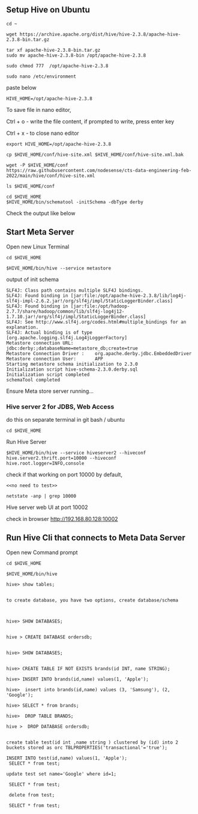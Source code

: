 ## Setup Hive on Ubuntu

```
cd ~

wget https://archive.apache.org/dist/hive/hive-2.3.8/apache-hive-2.3.8-bin.tar.gz

tar xf apache-hive-2.3.8-bin.tar.gz
sudo mv apache-hive-2.3.8-bin /opt/apache-hive-2.3.8

sudo chmod 777  /opt/apache-hive-2.3.8
```


```
sudo nano /etc/environment 
```

paste below 

```
HIVE_HOME=/opt/apache-hive-2.3.8
```
 
To save file in nano editor,

Ctrl + o - write the file content, if prompted to write, press enter key

Ctrl + x - to close nano editor


```
export HIVE_HOME=/opt/apache-hive-2.3.8
```


```
cp $HIVE_HOME/conf/hive-site.xml $HIVE_HOME/conf/hive-site.xml.bak

wget -P $HIVE_HOME/conf https://raw.githubusercontent.com/nodesense/cts-data-engineering-feb-2022/main/hive/conf/hive-site.xml

ls $HIVE_HOME/conf

```

```
cd $HIVE_HOME
$HIVE_HOME/bin/schematool -initSchema -dbType derby

```

Check the output like below

## Start Meta Server 

Open new Linux Terminal

```
cd $HIVE_HOME 

$HIVE_HOME/bin/hive --service metastore
```



output of init schema

```
SLF4J: Class path contains multiple SLF4J bindings.
SLF4J: Found binding in [jar:file:/opt/apache-hive-2.3.8/lib/log4j-slf4j-impl-2.6.2.jar!/org/slf4j/impl/StaticLoggerBinder.class]
SLF4J: Found binding in [jar:file:/opt/hadoop-2.7.7/share/hadoop/common/lib/slf4j-log4j12-1.7.10.jar!/org/slf4j/impl/StaticLoggerBinder.class]
SLF4J: See http://www.slf4j.org/codes.html#multiple_bindings for an explanation.
SLF4J: Actual binding is of type [org.apache.logging.slf4j.Log4jLoggerFactory]
Metastore connection URL:        jdbc:derby:;databaseName=metastore_db;create=true
Metastore Connection Driver :    org.apache.derby.jdbc.EmbeddedDriver
Metastore connection User:       APP
Starting metastore schema initialization to 2.3.0
Initialization script hive-schema-2.3.0.derby.sql
Initialization script completed
schemaTool completed
```

Ensure Meta store server running...


### Hive server 2 for JDBS, Web Access

do this on separate terminal in git bash / ubuntu

```
cd $HIVE_HOME
```

Run Hive Server

```
$HIVE_HOME/bin/hive --service hiveserver2 --hiveconf hive.server2.thrift.port=10000 --hiveconf hive.root.logger=INFO,console
```
 
check if that working on port 10000 by default,

```
<<no need to test>>

netstate -anp | grep 10000
````

Hive server web UI at port 10002

check in browser http://192.168.80.128:10002



## Run Hive Cli that connects to Meta Data Server

Open new Command prompt

```
cd $HIVE_HOME
```


```
$HIVE_HOME/bin/hive

```

```
hive> show tables;


to create database, you have two options, create database/schema



hive> SHOW DATABASES;


hive > CREATE DATABASE ordersdb;


hive> SHOW DATABASES;


hive> CREATE TABLE IF NOT EXISTS brands(id INT, name STRING);

hive> INSERT INTO brands(id,name) values(1, 'Apple');

hive>  insert into brands(id,name) values (3, 'Samsung'), (2, 'Google');

hive> SELECT * from brands;

hive>  DROP TABLE BRANDS;

hive >  DROP DATABASE ordersdb;

```


```

create table test(id int ,name string ) clustered by (id) into 2 buckets stored as orc TBLPROPERTIES('transactional'='true');

INSERT INTO test(id,name) values(1, 'Apple');
 SELECT * from test;

update test set name='Google' where id=1;

 SELECT * from test;
 
 delete from test;
 
 SELECT * from test;
 
 ```



